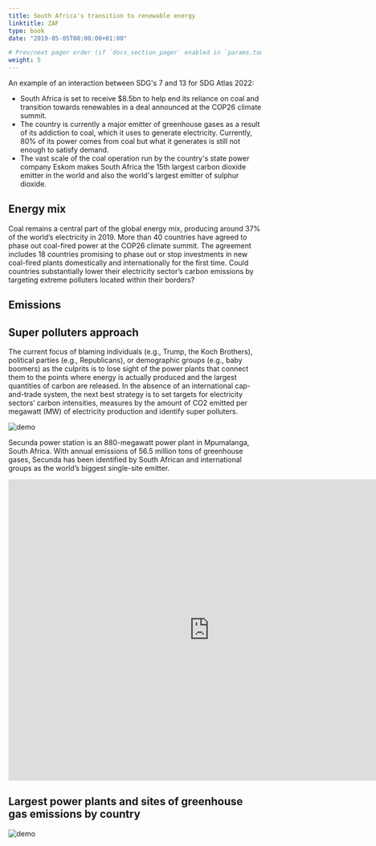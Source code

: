 ```yaml
---
title: South Africa's transition to renewable energy
linktitle: ZAF
type: book
date: "2019-05-05T00:00:00+01:00"

# Prev/next pager order (if `docs_section_pager` enabled in `params.toml`)
weight: 5
---
```


An example of an interaction between SDG's 7 and 13 for SDG Atlas 2022:

- South Africa is set to receive $8.5bn to help end its reliance on coal and transition towards renewables in a deal announced at the COP26 climate summit.
- The country is currently a major emitter of greenhouse gases as a result of its addiction to coal, which it uses to generate electricity. Currently, 80% of its power comes from coal but what it generates is still not enough to satisfy demand. 
- The vast scale of the coal operation run by the country's state power company Eskom makes South Africa the 15th largest carbon dioxide emitter in the world and also the world's largest emitter of sulphur dioxide.

## Energy mix

Coal remains a central part of the global energy mix, producing around 37% of the world’s electricity in 2019. More than 40 countries have agreed to phase out coal-fired power at the COP26 climate summit. The agreement includes 18 countries promising to phase out or stop investments in new coal-fired plants domestically and internationally for the first time.
Could countries substantially lower their electricity sector’s carbon emissions by targeting extreme polluters located within their borders? 

## Emissions

## Super polluters approach

The current focus of blaming individuals (e.g., Trump, the Koch Brothers), political parties (e.g., Republicans), or demographic groups (e.g., baby boomers) as the culprits is to lose sight of the power plants that connect them to the points where energy is actually produced and the largest quantities of carbon are released. In the absence of an international cap-and-trade system, the next best strategy is to set targets for electricity sectors’ carbon intensities, measures by the amount of CO2 emitted per megawatt (MW) of electricity production and identify super polluters.

<img src="/image1.jpg" alt="demo" class="img-responsive">

Secunda power station is an 880-megawatt power plant in Mpumalanga, South Africa. With annual emissions of 56.5 million tons of greenhouse gases, Secunda has been identified by South African and international groups as the world’s biggest single-site emitter.

<iframe src="https://www.google.com/maps/embed?pb=!1m18!1m12!1m3!1d21991.579275876735!2d29.153540499747862!3d-26.56166640533784!2m3!1f0!2f0!3f0!3m2!1i1024!2i768!4f13.1!3m3!1m2!1s0x1eeb6d665f9c9645%3A0x64c96daae082ea43!2sSasol%20Synfuels%20Power%20Station%20East%20Electrical%20Workshop!5e1!3m2!1sen!2smx!4v1639593404487!5m2!1sen!2smx" width="800" height="600" style="border:0;" allowfullscreen="" loading="lazy"></iframe>


## Largest power plants and sites of greenhouse gas emissions by country

<img src="/image2.png" alt="demo" class="img-responsive">


